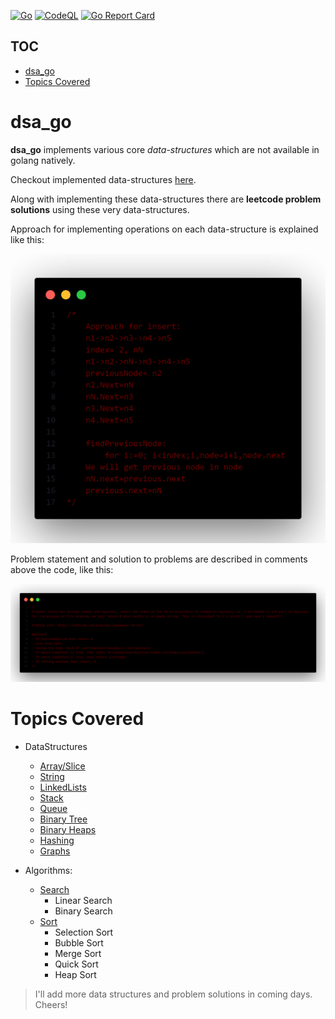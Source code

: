 [![Go](https://github.com/MAVERICK6912/dsa_go/actions/workflows/go.yml/badge.svg?branch=main)](https://github.com/MAVERICK6912/dsa_go/actions/workflows/go.yml)
[![CodeQL](https://github.com/MAVERICK6912/dsa_go/actions/workflows/codeql.yml/badge.svg?branch=main&event=push)](https://github.com/MAVERICK6912/dsa_go/actions/workflows/codeql.yml)
[![Go Report Card](https://goreportcard.com/badge/github.com/maverick6912/dsa_go)](https://goreportcard.com/report/github.com/maverick6912/dsa_go)
## TOC
- [dsa_go](#dsa_go)
- [Topics Covered](#topics-covered)

# dsa_go
**dsa_go** implements various core *data-structures* which are not available in golang natively.

Checkout implemented data-structures [here](#topics-covered).

Along with implementing these data-structures there are **leetcode problem solutions** using these very data-structures.

Approach for implementing operations on each data-structure is explained like this:

![Approach to implementing an OP on ds](readme_assets/dsOpApproach.png)

Problem statement and solution to problems are described in comments above the code, like this:


![Problem and solution description](readme_assets/prblmAndSolDesc.png)

# Topics Covered
- DataStructures
  - [Array/Slice](./array/)
  - [String](./string/)
  - [LinkedLists](./linkedlist/)
  - [Stack](./stack/)
  - [Queue](./queue/)
  - [Binary Tree](./tree/)
  - [Binary Heaps](./heap/)
  - [Hashing](./hashing/)
  - [Graphs](./graph/)

- Algorithms:
  - [Search](./search/)
    - Linear Search
    - Binary Search
  - [Sort](./sort/)
    - Selection Sort
    - Bubble Sort
    - Merge Sort
    - Quick Sort
    - Heap Sort

> I'll add more data structures and problem solutions in coming days. Cheers!
